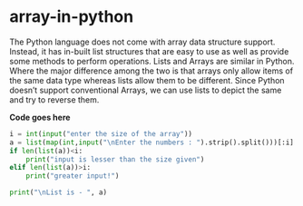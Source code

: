 # array-in-python
The Python language does not come with array data structure support. Instead, it has in-built list structures that are easy to use as well as provide some methods to perform operations.
Lists and Arrays are similar in Python. Where the major difference among the two is that arrays only allow items of the same data type whereas lists allow them to be different.
Since Python doesn’t support conventional Arrays, we can use lists to depict the same and try to reverse them. 

**Code goes here**
```python
i = int(input("enter the size of the array"))
a = list(map(int,input("\nEnter the numbers : ").strip().split()))[:i]
if len(list(a))<i:
    print("input is lesser than the size given")
elif len(list(a))>i:
    print("greater input!")

print("\nList is - ", a)
```
